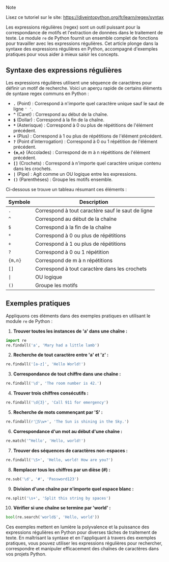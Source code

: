 > [!NOTE]
> Lisez ce tutoriel sur le site: https://diveintopython.org/fr/learn/regex/syntax

Les expressions régulières (regex) sont un outil puissant pour la correspondance de motifs et l'extraction de données dans le traitement de texte. Le module `re` de Python fournit un ensemble complet de fonctions pour travailler avec les expressions régulières. Cet article plonge dans la syntaxe des expressions régulières en Python, accompagné d'exemples pratiques pour vous aider à mieux saisir les concepts.

## Syntaxe des expressions régulières

Les expressions régulières utilisent une séquence de caractères pour définir un motif de recherche. Voici un aperçu rapide de certains éléments de syntaxe regex communs en Python :

- **`.`** (Point) : Correspond à n'importe quel caractère unique sauf le saut de ligne `'
'`.
- **`^`** (Caret) : Correspond au début de la chaîne.
- **`$`** (Dollar) : Correspond à la fin de la chaîne.
- **`*`** (Asterisque) : Correspond à 0 ou plus de répétitions de l'élément précédent.
- **`+`** (Plus) : Correspond à 1 ou plus de répétitions de l'élément précédent.
- **`?`** (Point d'interrogation) : Correspond à 0 ou 1 répétition de l'élément précédent.
- **`{m,n}`** (Accolades) : Correspond de m à n répétitions de l'élément précédent.
- **`[]`** (Crochets) : Correspond à n'importe quel caractère unique contenu dans les crochets.
- **`|`** (Pipe) : Agit comme un OU logique entre les expressions.
- **`()`** (Parenthèses) : Groupe les motifs ensemble.

Ci-dessous se trouve un tableau résumant ces éléments :

| Symbole | Description |
|---------|-------------|
| `.` | Correspond à tout caractère sauf le saut de ligne |
| `^` | Correspond au début de la chaîne |
| `$` | Correspond à la fin de la chaîne |
| `*` | Correspond à 0 ou plus de répétitions |
| `+` | Correspond à 1 ou plus de répétitions |
| `?` | Correspond à 0 ou 1 répétition |
| `{m,n}` | Correspond de m à n répétitions |
| `[]` | Correspond à tout caractère dans les crochets |
| `\|` | OU logique |
| `()` | Groupe les motifs |

## Exemples pratiques

Appliquons ces éléments dans des exemples pratiques en utilisant le module `re` de Python :

1. **Trouver toutes les instances de 'a' dans une chaîne :**

```python
import re
re.findall('a', 'Mary had a little lamb')
```

2. **Recherche de tout caractère entre 'a' et 'z' :**

```python
re.findall('[a-z]', 'Hello World!')
```

3. **Correspondance de tout chiffre dans une chaîne :**

```python
re.findall('\d', 'The room number is 42.')
```

4. **Trouver trois chiffres consécutifs :**

```python
re.findall('\d{3}', 'Call 911 for emergency')
```

5. **Recherche de mots commençant par 'S' :**

```python
re.findall(r'S\w+', 'The Sun is shining in the Sky.')
```

6. **Correspondance d'un mot au début d'une chaîne :**

```python
re.match('^Hello', 'Hello, world!')
```

7. **Trouver des séquences de caractères non-espaces :**

```python
re.findall('\S+', 'Hello, world! How are you?')
```

8. **Remplacer tous les chiffres par un dièse (#) :**

```python
re.sub('\d', '#', 'Password123')
```

9. **Division d'une chaîne par n'importe quel espace blanc :**

```python
re.split('\s+', 'Split this string by spaces')
```

10. **Vérifier si une chaîne se termine par 'world' :**

```python
bool(re.search('world$', 'Hello, world'))
```

Ces exemples mettent en lumière la polyvalence et la puissance des expressions régulières en Python pour diverses tâches de traitement de texte. En maîtrisant la syntaxe et en l'appliquant à travers des exemples pratiques, vous pouvez utiliser les expressions régulières pour rechercher, correspondre et manipuler efficacement des chaînes de caractères dans vos projets Python.
